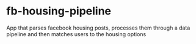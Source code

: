 # fb-housing-pipeline
App that parses facebook housing posts, processes them through a data pipeline and then matches users to the housing options
